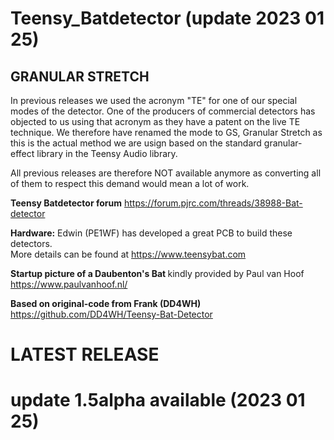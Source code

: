 # Teensy_Batdetector  (update 2023 01 25)

## <b>GRANULAR STRETCH</b>
In previous releases we used the acronym "TE" for one of our special modes of the detector. One of the producers of commercial detectors has objected to us using that acronym as they have a patent on the live TE technique. We therefore have renamed the mode to GS, Granular Stretch as this is the actual method we are usign based on the standard granular-effect library in the Teensy Audio library. 

All previous releases are therefore NOT available anymore as converting all of them to respect this demand would mean a lot of work. 

<b>Teensy Batdetector forum</b>
https://forum.pjrc.com/threads/38988-Bat-detector

<b>Hardware:</b>
Edwin (PE1WF) has developed a great PCB to build these detectors. <br>More details can be found at  https://www.teensybat.com

<b>Startup picture of a Daubenton's Bat </b>
kindly provided by Paul van Hoof https://www.paulvanhoof.nl/

<b>Based on original-code from Frank (DD4WH)</b>
https://github.com/DD4WH/Teensy-Bat-Detector 
<br>
# LATEST RELEASE 
# update 1.5alpha available (2023 01 25)
